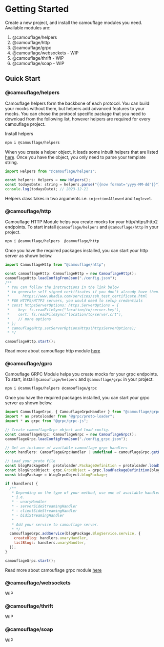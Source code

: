 # Getting Started

Create a new project, and install the camouflage modules you need. Available modules are:

1. @camouflage/helpers
2. @camouflage/http
3. @camouflage/grpc
4. @camouflage/websockets - WIP
5. @camouflage/thrift - WIP
6. @camouflage/soap - WIP

## Quick Start

### @camouflage/helpers

Camouflage helpers form the backbone of each protocol. You can build your mocks without them, but helpers add advanced features to your mocks. You can chose the protocol specific package that you need to download from the following list, however helpers are required for every camouflage project.

Install helpers

```bash
npm i @camouflage/helpers
```

When you create a helper object, it loads some inbuilt helpers that are listed [here](helpers.md). Once you have the object, you only need to parse your template string.

```javascript
import Helpers from "@camouflage/helpers";

const helpers: Helpers = new Helpers();
const todaysDate: string = helpers.parse("{{now format='yyyy-MM-dd'}}");
console.log(todaysDate); // 2023-12-21
```

Helpers class takes in two arguments i.e. `injectionAllowed` and `loglevel`.

### @camouflage/http

Camouflage HTTP Module helps you create mocks for your http/https/http2 endpoints. To start install `@camouflage/helpers` and `@camouflage/http` in your project.

```bash
npm i @camouflage/helpers  @camouflage/http
```

Once you have the required packages installed, you can start your http server as shown below.

```javascript
import CamouflageHttp from "@camouflage/http";

const camouflageHttp: CamouflageHttp = new CamouflageHttp();
camouflageHttp.loadConfigFromJson("./config.json");
/**
 * You can follow the instructions in the link below
 * to generate self signed certificates if you don't already have them.
 *      https://www.akadia.com/services/ssh_test_certificate.html
 * FOR HTTPS/HTTP2 servers, you would need to setup credentials
 * const httpsServerOptions: https.ServerOptions = {
 *    key: fs.readFileSync("location/to/server.key"),
 *    cert: fs.readFileSync("location/to/server.crt"),
 *    // more options
 * };
 * camouflageHttp.setServerOptionsHttps(httpsServerOptions);
 * */

camouflageHttp.start();
```

Read more about camouflage http module [here](http.md)

### @camouflage/gprc

Camouflage GRPC Module helps you create mocks for your grpc endpoints. To start, install `@camouflage/helpers` and `@camouflage/grpc` in your project.

```bash
npm i @camouflage/helpers @camouflage/grpc
```

Once you have the required packages installed, you can start your grpc server as shown below.

```javascript
import CamouflageGrpc, { CamouflageGrpcHandler } from "@camouflage/grpc";
import * as protoloader from "@grpc/proto-loader";
import * as grpc from "@grpc/grpc-js";

// Create camouflageGrpc object and load config.
const camouflageGrpc: CamouflageGrpc = new CamouflageGrpc();
camouflageGrpc.loadConfigFromJson("./config_grpc.json");

// Get an instance of available camouflage grpc handlers
const handlers: CamouflageGrpcHandler | undefined = camouflageGrpc.getHandlers();

// Load your proto file
const blogPackageDef: protoloader.PackageDefinition = protoloader.loadSync("./blog.proto", {});
const blogGrpcObject: grpc.GrpcObject = grpc.loadPackageDefinition(blogPackageDef);
const blogPackage = blogGrpcObject.blogPackage;

if (handlers) {
  /**
   * Depending on the type of your method, use one of available handlers
   * i.e.
   * - unaryHandler
   * - serverSideStreamingHandler
   * - clientSideStreamingHandler
   * - bidiStreamingHandler
   *
   * Add your service to camouflage server.
   * */
  camouflageGrpc.addService(blogPackage.BlogService.service, {
    createBlog: handlers.unaryHandler,
    listBlogs: handlers.unaryHandler,
  });
}

camouflageGrpc.start();
```

Read more about camouflage grpc module [here](grpc.md)

### @camouflage/websockets

WIP

### @camouflage/thrift

WIP

### @camouflage/soap

WIP
